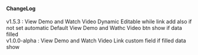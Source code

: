 #### ChangeLog
v1.5.3          : View Demo and Watch Video Dynamic Editable while link add also if not set automatic Default View Demo and Wathc Video btn show if data filled  
v1.0.0-alpha    : View Demo and Watch Video Link custom field if filled data show